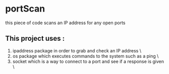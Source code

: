 # portScan
this piece of code scans an IP address for any open ports 
## This project uses :
1. ipaddress package in order to grab and check an IP address \
2. os package which executes commands to the system such as a ping \
3. socket which is a way to connect to a port and see if a response is given \
